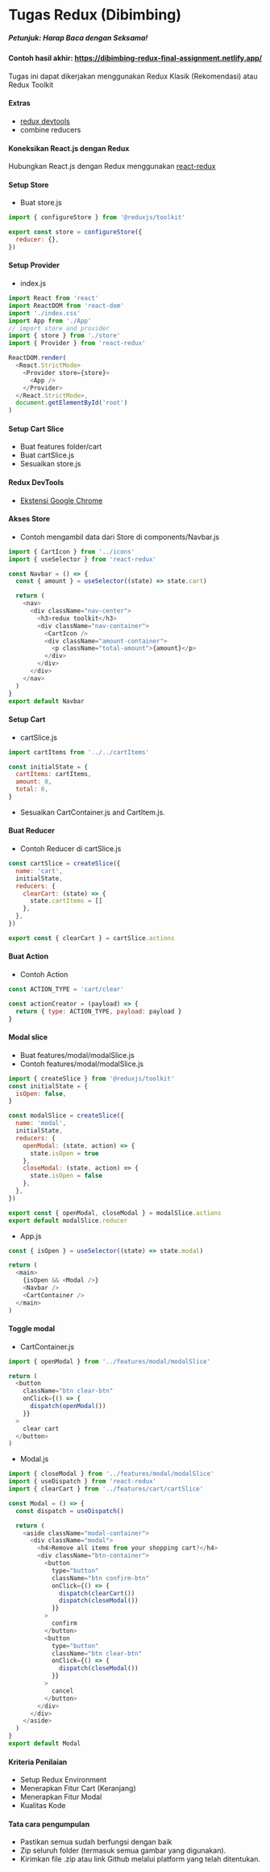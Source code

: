 # Tugas Redux (Dibimbing)

##### **Petunjuk: Harap Baca dengan Seksama!**
#### Contoh hasil akhir: https://dibimbing-redux-final-assignment.netlify.app/

Tugas ini dapat dikerjakan menggunakan Redux Klasik (Rekomendasi) atau Redux Toolkit

#### Extras

- [redux devtools](https://github.com/reduxjs/redux-devtools)
- combine reducers

#### Koneksikan React.js dengan Redux

Hubungkan React.js dengan Redux menggunakan [react-redux](https://react-redux.js.org/)

#### Setup Store

- Buat store.js

```js
import { configureStore } from '@reduxjs/toolkit'

export const store = configureStore({
  reducer: {},
})
```

#### Setup Provider

- index.js

```js
import React from 'react'
import ReactDOM from 'react-dom'
import './index.css'
import App from './App'
// import store and provider
import { store } from './store'
import { Provider } from 'react-redux'

ReactDOM.render(
  <React.StrictMode>
    <Provider store={store}>
      <App />
    </Provider>
  </React.StrictMode>,
  document.getElementById('root')
)
```

#### Setup Cart Slice

- Buat features folder/cart
- Buat cartSlice.js
- Sesuaikan store.js

#### Redux DevTools

- [Ekstensi Google Chrome](https://chromewebstore.google.com/detail/lmhkpmbekcpmknklioeibfkpmmfibljd)

#### Akses Store

- Contoh mengambil data dari Store di components/Navbar.js

```js
import { CartIcon } from '../icons'
import { useSelector } from 'react-redux'

const Navbar = () => {
  const { amount } = useSelector((state) => state.cart)

  return (
    <nav>
      <div className="nav-center">
        <h3>redux toolkit</h3>
        <div className="nav-container">
          <CartIcon />
          <div className="amount-container">
            <p className="total-amount">{amount}</p>
          </div>
        </div>
      </div>
    </nav>
  )
}
export default Navbar
```

#### Setup Cart

- cartSlice.js

```js
import cartItems from '../../cartItems'

const initialState = {
  cartItems: cartItems,
  amount: 0,
  total: 0,
}
```

- Sesuaikan CartContainer.js and CartItem.js.

#### Buat Reducer

- Contoh Reducer di cartSlice.js

```js
const cartSlice = createSlice({
  name: 'cart',
  initialState,
  reducers: {
    clearCart: (state) => {
      state.cartItems = []
    },
  },
})

export const { clearCart } = cartSlice.actions
```

#### Buat Action

- Contoh Action

```js
const ACTION_TYPE = 'cart/clear'

const actionCreator = (payload) => {
  return { type: ACTION_TYPE, payload: payload }
}
```

#### Modal slice

- Buat features/modal/modalSlice.js
- Contoh features/modal/modalSlice.js

```js
import { createSlice } from '@reduxjs/toolkit'
const initialState = {
  isOpen: false,
}

const modalSlice = createSlice({
  name: 'modal',
  initialState,
  reducers: {
    openModal: (state, action) => {
      state.isOpen = true
    },
    closeModal: (state, action) => {
      state.isOpen = false
    },
  },
})

export const { openModal, closeModal } = modalSlice.actions
export default modalSlice.reducer
```

- App.js

```js
const { isOpen } = useSelector((state) => state.modal)

return (
  <main>
    {isOpen && <Modal />}
    <Navbar />
    <CartContainer />
  </main>
)
```

#### Toggle modal

- CartContainer.js

```js
import { openModal } from '../features/modal/modalSlice'

return (
  <button
    className="btn clear-btn"
    onClick={() => {
      dispatch(openModal())
    }}
  >
    clear cart
  </button>
)
```

- Modal.js

```js
import { closeModal } from '../features/modal/modalSlice'
import { useDispatch } from 'react-redux'
import { clearCart } from '../features/cart/cartSlice'

const Modal = () => {
  const dispatch = useDispatch()

  return (
    <aside className="modal-container">
      <div className="modal">
        <h4>Remove all items from your shopping cart?</h4>
        <div className="btn-container">
          <button
            type="button"
            className="btn confirm-btn"
            onClick={() => {
              dispatch(clearCart())
              dispatch(closeModal())
            }}
          >
            confirm
          </button>
          <button
            type="button"
            className="btn clear-btn"
            onClick={() => {
              dispatch(closeModal())
            }}
          >
            cancel
          </button>
        </div>
      </div>
    </aside>
  )
}
export default Modal
```

#### Kriteria Penilaian

- Setup Redux Environment
- Menerapkan Fitur Cart (Keranjang)
- Menerapkan Fitur Modal
- Kualitas Kode

#### Tata cara pengumpulan

- Pastikan semua sudah berfungsi dengan baik
- Zip seluruh folder (termasuk semua gambar yang digunakan).
- Kirimkan file .zip atau link Github melalui platform yang telah ditentukan.
